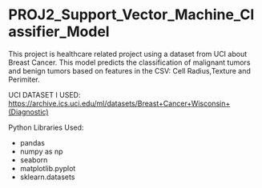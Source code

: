 # PROJ2_Support_Vector_Machine_Classifier_Model

This project is healthcare related project using a dataset from UCI about Breast Cancer. This model predicts the classification of malignant tumors and benign tumors based on features in the CSV: Cell Radius,Texture and Perimiter. 


UCI DATASET I USED: https://archive.ics.uci.edu/ml/datasets/Breast+Cancer+Wisconsin+(Diagnostic)

Python Libraries Used:
  - pandas 
  - numpy as np
  - seaborn
  - matplotlib.pyplot 
  - sklearn.datasets
  

